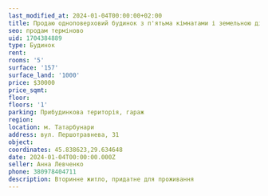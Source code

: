 ```yaml
---
last_modified_at: 2024-01-04T00:00:00+02:00
title: Продаю одноповерховий будинок з п'ятьма кімнатами і земельною ділянкою
seo: продам терміново
uid: 1704384889
type: Будинок
rent:
rooms: '5'
surface: '157'
surface_land: '1000'
price: $30000
price_sqmt:
floor:
floors: '1'
parking: Прибудинкова територія, гараж
region:
location: м. Татарбунари
address: вул. Першотравнева, 31
object:
coordinates: 45.838623,29.634648
date: 2024-01-04T00:00:00.000Z
seller: Анна Левченко
phone: 380978404711
description: Вторинне житло, придатне для проживання
---
```

